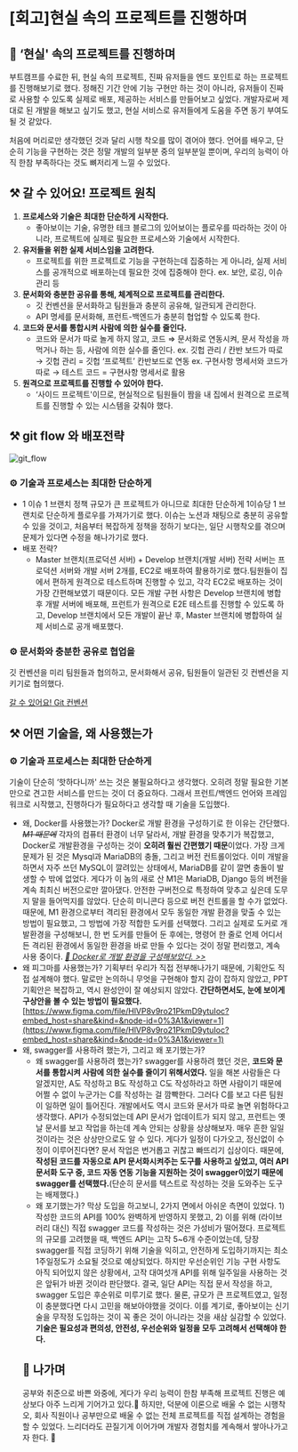 # [회고]현실 속의 프로젝트를 진행하며

## 🙌 ‘현실' 속의 프로젝트를 진행하며

부트캠프를 수료한 뒤, 현실 속의 프로젝트, 진짜 유저들을 엔드 포인트로 하는 프로젝트를 진행해보기로 했다. 정해진 기간 안에 기능 구현만 하는 것이 아니라, 유저들이 진짜로 사용할 수 있도록 실제로 배포, 제공하는 서비스를 만들어보고 싶었다. 개발자로써 제대로 된 개발을 해보고 싶기도 했고, 현실 서비스로 유저들에게 도움을 주면 동기 부여도 될 것 같았다.

처음에 머리로만 생각했던 것과 달리 시행 착오를 많이 겪어야 했다. 언어를 배우고, 단순히 기능을 구현하는 것은 정말 개발의 일부분 중의 일부분일 뿐이며, 우리의 능력이 아직 한참 부족하다는 것도 뼈저리게 느낄 수 있었다.

## ⚒️ 갈 수 있어요! 프로젝트 원칙

1. **프로세스와 기술은 최대한 단순하게 시작한다.**
   - 좋아보이는 기술, 유명한 테크 블로그의 있어보이는 플로우를 따라하는 것이 아니라,
     프로젝트에 실제로 필요한 프로세스와 기술에서 시작한다.
2. **유저들을 위한 실제 서비스임을 고려한다.**
   - 프로젝트를 위한 프로젝트로 기능을 구현하는데 집중하는 게 아니라,
     실제 서비스를 공개적으로 배포하는데 필요한 것에 집중해야 한다. ex. 보안, 로깅, 이슈 관리 등
3. **문서화와 충분한 공유를 통해, 체계적으로 프로젝트를 관리한다.**
   - 깃 컨벤션을 문서화하고 팀원들과 충분히 공유해, 일관되게 관리한다.
   - API 명세를 문서화해, 프런트-백엔드가 충분히 협업할 수 있도록 한다.
4. **코드와 문서를 통합시켜 사람에 의한 실수를 줄인다.**
   - 코드와 문서가 따로 놀게 하지 않고, 코드 ⇒ 문서화로 연동시켜, 문서 작성을 까먹거나 하는 등, 사람에 의한 실수를 줄인다.
     ex. 깃헙 관리 / 칸반 보드가 따로 → 깃헙 관리 = 깃헙 ‘프로젝트’ 칸반보드로 연동
     ex. 구현사항 명세서와 코드가 따로 → 테스트 코드 = 구현사항 명세서로 활용
5. **원격으로 프로젝트를 진행할 수 있어야 한다.**
   - ‘사이드 프로젝트'이므로, 현실적으로 팀원들이 짬을 내 집에서 원격으로 프로젝트를 진행할 수 있는 시스템을 갖춰야 했다.

## ⚒️ git flow 와 배포전략

![git_flow](../../references/draft/2022.11_transportation/retrospection/git_flow.png)

### ⚙️ 기술과 프로세스는 최대한 단순하게

- 1 이슈 1 브랜치 정책
  규모가 큰 프로젝트가 아니므로 최대한 단순하게 1이슈당 1 브랜치로 단순하게 플로우를 가져가기로 했다.
  이슈는 노션과 채팅으로 충분히 공유할 수 있을 것이고, 처음부터 복잡하게 정책을 정하기 보다는, 일단 시행착오를 겪으며 문제가 있다면 수정을 해나가기로 했다.
- 배포 전략?
  - Master 브랜치(프로덕션 서버) + Develop 브랜치(개발 서버) 전략
    서버는 프로덕션 서버와 개발 서버 2개를, EC2로 배포하여 활용하기로 했다.팀원들이 집에서 편하게 원격으로 테스트하며 진행할 수 있고, 각각 EC2로 배포하는 것이 가장 간편해보였기 때문이다.
    모든 개발 구현 사항은 Develop 브랜치에 병합 후 개발 서버에 배포해, 프런트가 원격으로 E2E 테스트를 진행할 수 있도록 하고, Develop 브랜치에서 모든 개발이 끝난 후, Master 브랜치에 병합하여 실제 서비스로 공개 배포했다.

### ⚙️ 문서화와 충분한 공유로 협업을

깃 컨벤션을 미리 팀원들과 협의하고, 문서화해서 공유, 팀원들이 일관된 깃 컨벤션을 지키기로 협의했다.

[갈 수 있어요! Git 컨벤션](https://www.notion.so/Git-70bf578f74884ebeab6633b87e22f850?pvs=21)

## ⚒️ 어떤 기술을, 왜 사용했는가

### ⚙️ 기술과 프로세스는 최대한 단순하게

기술이 단순히 ‘핫하다니까' 쓰는 것은 불필요하다고 생각했다. 오히려 정말 필요한 기본만으로 견고한 서비스를 만드는 것이 더 중요하다. 그래서 프런트/백엔드 언어와 프레임워크로 시작했고, 진행하다가 필요하다고 생각할 때 기술을 도입했다.

- 왜, Docker를 사용했는가?
  Docker로 개발 환경을 구성하기로 한 이유는 간단했다. _~~M1 때문에~~_ 각자의 컴퓨터 환경이 너무 달라서, 개발 환경을 맞추기가 복잡했고, Docker로 개발환경을 구성하는 것이 **오히려 훨씬 간편했기 때문**이었다.
  가장 크게 문제가 된 것은 Mysql과 MariaDB의 충돌, 그리고 버전 컨트롤이었다. 이미 개발을 하면서 자주 쓰던 MySQL이 깔려있는 상태에서, MariaDB를 같이 깔면 충돌이 발생할 수 밖에 없었다. 게다가 이 놈의 새로 산 M1은 MariaDB, Django 등의 버전을 계속 최최신 버전으로만 깔아댔다. 안전한 구버전으로 특정하여 맞추고 싶은데 도무지 말을 들어먹지를 않았다. 단순히 미니콘다 등으로 버전 컨트롤을 할 수가 없었다. 때문에, M1 환경으로부터 격리된 환경에서 모두 동일한 개발 환경을 맞출 수 있는 방법이 필요했고, 그 방법에 가장 적합한 도커를 선택했다.
  그리고 실제로 도커로 개발환경을 구성해보니, 한 번 도커를 만들어 둔 후에는, 명령어 한 줄로 언제 어디서든 격리된 환경에서 동일한 환경을 바로 만들 수 있다는 것이 정말 편리했고, 계속 사용 중이다.
  _[🐳 Docker로 개발 환경을 구성해보았다. >>](https://www.notion.so/0f74d605aef74f9db0524f9982c05666?pvs=21)_
- 왜 피그마를 사용했는가?
  기획부터 우리가 직접 전부해나가기 때문에, 기획안도 직접 설계해야 했다. 말로만 논의하니 무엇을 구현해야 할지 감이 잡하지 않았고, PPT 기획안은 복잡하고, 역시 완성안이 잘 예상되지 않았다. **간단하면서도, 눈에 보이게 구상안을 볼 수 있는 방법이 필요했다.**
  [https://www.figma.com/file/HlVP8v9ro21PkmD9ytuIoc?embed_host=share&kind=&node-id=0%3A1&viewer=1](https://www.figma.com/file/HlVP8v9ro21PkmD9ytuIoc?embed_host=share&kind=&node-id=0%3A1&viewer=1)
- 왜, swagger를 사용하려 했는가, 그리고 왜 포기했는가?
  - 왜 swagger를 사용하려 했는가?
    swagger를 사용하려 했던 것은, **코드와 문서를 통합시켜 사람에 의한 실수를 줄이기 위해서였다.**
    일을 해본 사람들은 다 알겠지만, A도 작성하고 B도 작성하고 C도 작성하라고 하면 사람이기 때문에 어쩔 수 없이 누군가는 C를 작성하는 걸 깜빡한다. 그러다 C를 보고 다른 팀원이 일하면 일이 틀어진다.
    개발에서도 역시 코드와 문서가 따로 놀면 위험하다고 생각했다. API가 수정되었는데 API 문서가 업데이트가 되지 않고, 프런트는 옛날 문서를 보고 작업을 하는데 계속 안되는 상황을 상상해보자. 매우 흔한 일일 것이라는 것은 상상만으로도 알 수 있다. 게다가 일정이 다가오고, 정신없이 수정이 이루어진다면? 문서 작업은 번거롭고 귀찮고 빠뜨리기 십상이다.
    때문에, **작성된 코드를 자동으로 API 문서화시켜주는 도구를 사용하고 싶었고, 여러 API 문서화 도구 중, 코드 자동 연동 기능을 지원하는 것이 swagger이었기 때문에 swagger를 선택했다.**(단순히 문서를 텍스트로 작성하는 것을 도와주는 도구는 배제했다.)
  - 왜 포기했는가?
    막상 도입을 하고보니, 2가지 면에서 아쉬운 측면이 있었다. 1) 작성한 코드의 API를 100% 완벽하게 반영하지 못했고, 2) 이를 위해 (라이브러리 대신) 직접 swagger 코드를 작성하는 것은 가성비가 떨어졌다.
    프로젝트의 규모를 고려했을 때, 백엔드 API는 고작 5~6개 수준이었는데, 당장 swagger를 직접 코딩하기 위해 기술을 익히고, 안전하게 도입하기까지는 최소 1주일정도가 소요될 것으로 예상되었다. 하지만 우선순위인 기능 구현 사항도 아직 되어있지 않은 상황에서, 고작 대여섯개 API를 위해 일주일을 사용하는 것은 앞뒤가 바뀐 것이라 판단했다.
    결국, 일단 API는 직접 문서 작성을 하고, swagger 도입은 후순위로 미루기로 했다. 물론, 규모가 큰 프로젝트였고, 일정이 충분했다면 다시 고민을 해보아야했을 것이다.
    이를 계기로, 좋아보이는 신기술을 무작정 도입하는 것이 꼭 좋은 것이 아니라는 것을 새삼 실감할 수 있었다. **기술은 필요성과 편의성, 안전성, 우선순위와 일정을 모두 고려해서 선택해야 한다.**
  ## 🙌 나가며
  공부와 취준으로 바쁜 와중에, 게다가 우리 능력이 한참 부족해 프로젝트 진행은 예상보다 아주 느리게 기어가고 있다.🤪 하지만, 덕분에 이론으로 배울 수 없는 시행착오, 회사 직원이나 공부만으로 배울 수 없는 전체 프로젝트를 직접 설계하는 경험을 할 수 있었다. 느리더라도 끈질기게 이어가며 개발자 경험치를 계속해서 쌓아나가고자 한다. 🙌
